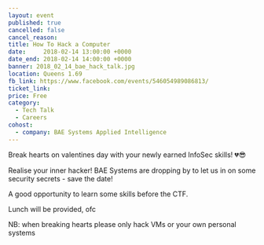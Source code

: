 ```yaml
---
layout: event
published: true
cancelled: false
cancel_reason:
title: How To Hack a Computer
date:     2018-02-14 13:00:00 +0000
date_end: 2018-02-14 14:00:00 +0000
banner: 2018_02_14_bae_hack_talk.jpg
location: Queens 1.69
fb_link: https://www.facebook.com/events/546054989086813/
ticket_link:
price: Free
category:
  - Tech Talk
  - Careers
cohost:
  - company: BAE Systems Applied Intelligence
---
```


Break hearts on valentines day with your newly earned InfoSec skills! 💔😎

Realise your inner hacker! BAE Systems are dropping by to let us in on some security secrets - save the date!

A good opportunity to learn some skills before the CTF.

Lunch will be provided, ofc

NB: when breaking hearts please only hack VMs or your own personal systems

